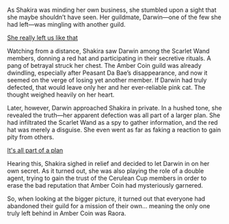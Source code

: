 <!-- title: Double Agent -->

As Shakira was minding her own business, she stumbled upon a sight that she maybe shouldn’t have seen. Her guildmate, Darwin—one of the few she had left—was mingling with another guild.

[She really left us like that](#embed:https://www.youtube.com/live/qKlzaYirN88?t=2430)

Watching from a distance, Shakira saw Darwin among the Scarlet Wand members, donning a red hat and participating in their secretive rituals. A pang of betrayal struck her chest. The Amber Coin guild was already dwindling, especially after Peasant Da Bae’s disappearance, and now it seemed on the verge of losing yet another member. If Darwin had truly defected, that would leave only her and her ever-reliable pink cat. The thought weighed heavily on her heart.

Later, however, Darwin approached Shakira in private. In a hushed tone, she revealed the truth—her apparent defection was all part of a larger plan. She had infiltrated the Scarlet Wand as a spy to gather information, and the red hat was merely a disguise. She even went as far as faking a reaction to gain pity from others.

[It's all part of a plan](#embed:https://www.youtube.com/live/WQRPyJ4zhC0?feature=shared\&t=4747)

Hearing this, Shakira sighed in relief and decided to let Darwin in on her own secret. As it turned out, she was also playing the role of a double agent, trying to gain the trust of the Cerulean Cup members in order to erase the bad reputation that Amber Coin had mysteriously garnered.

So, when looking at the bigger picture, it turned out that everyone had abandoned their guild for a mission of their own… meaning the only one truly left behind in Amber Coin was Raora.
